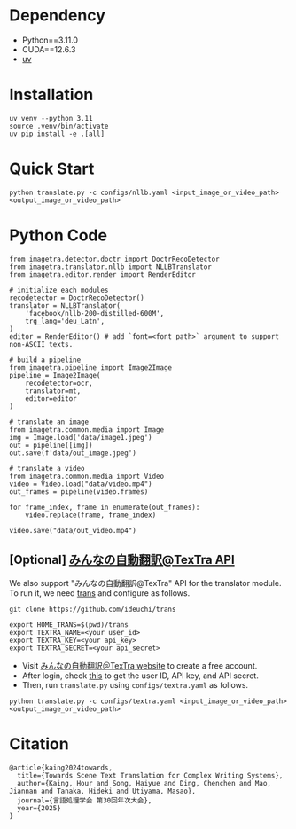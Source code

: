 # Dependency
- Python==3.11.0
- CUDA==12.6.3
- [uv](https://github.com/astral-sh/uv)

# Installation
```
uv venv --python 3.11
source .venv/bin/activate
uv pip install -e .[all]
```

# Quick Start

```
python translate.py -c configs/nllb.yaml <input_image_or_video_path> <output_image_or_video_path>
```

# Python Code
```
from imagetra.detector.doctr import DoctrRecoDetector
from imagetra.translator.nllb import NLLBTranslator
from imagetra.editor.render import RenderEditor

# initialize each modules
recodetector = DoctrRecoDetector()
translator = NLLBTranslator(
    'facebook/nllb-200-distilled-600M',
    trg_lang='deu_Latn',
)
editor = RenderEditor() # add `font=<font path>` argument to support non-ASCII texts.

# build a pipeline
from imagetra.pipeline import Image2Image
pipeline = Image2Image(
    recodetector=ocr,
    translator=mt,
    editor=editor
)

# translate an image
from imagetra.common.media import Image
img = Image.load('data/image1.jpeg')
out = pipeline([img])
out.save(f'data/out_image.jpeg')

# translate a video
from imagetra.common.media import Video
video = Video.load("data/video.mp4")
out_frames = pipeline(video.frames)

for frame_index, frame in enumerate(out_frames):
    video.replace(frame, frame_index)

video.save("data/out_video.mp4")
```

## [Optional] [みんなの自動翻訳@TexTra API](https://mt-auto-minhon-mlt.ucri.jgn-x.jp/)
We also support "みんなの自動翻訳@TexTra" API for the translator module. To run it, we need [trans](https://github.com/ideuchi/trans) and configure as follows.

```
git clone https://github.com/ideuchi/trans

export HOME_TRANS=$(pwd)/trans
export TEXTRA_NAME=<your user_id>
export TEXTRA_KEY=<your api_key>
export TEXTRA_SECRET=<your api_secret>
```

- Visit [みんなの自動翻訳＠TexTra website](https://mt-auto-minhon-mlt.ucri.jgn-x.jp) to create a free account.
- After login, check [this](https://mt-auto-minhon-mlt.ucri.jgn-x.jp/content/api/) to get the user ID, API key, and API secret.
- Then, run `translate.py` using `configs/textra.yaml` as follows.

```
python translate.py -c configs/textra.yaml <input_image_or_video_path> <output_image_or_video_path>
```



# Citation
```
@article{kaing2024towards,
  title={Towards Scene Text Translation for Complex Writing Systems},
  author={Kaing, Hour and Song, Haiyue and Ding, Chenchen and Mao, Jiannan and Tanaka, Hideki and Utiyama, Masao},
  journal={言語処理学会 第30回年次大会},
  year={2025}
}
```